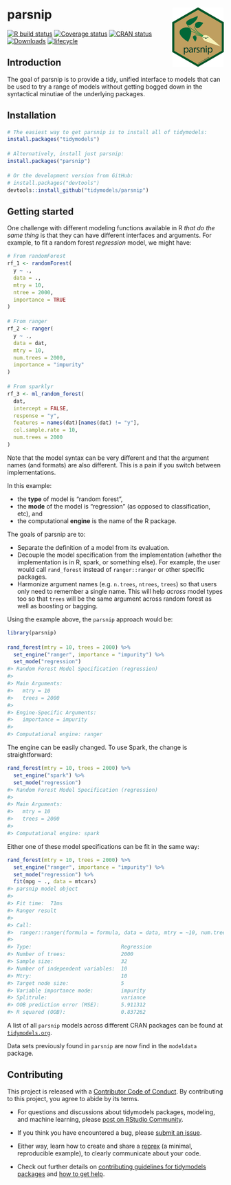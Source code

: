 
<!-- README.md is generated from README.Rmd. Please edit that file -->

# parsnip <a href='https://parsnip.tidymodels.org'><img src='man/figures/logo.png' align="right" height="139" /></a>

<!-- badges: start -->

[![R build
status](https://github.com/tidymodels/parsnip/workflows/R-CMD-check/badge.svg)](https://github.com/tidymodels/parsnip)
[![Coverage
status](https://codecov.io/gh/tidymodels/parsnip/branch/master/graph/badge.svg)](https://codecov.io/github/tidymodels/parsnip?branch=master)
[![CRAN
status](https://www.r-pkg.org/badges/version/parsnip)](https://CRAN.R-project.org/package=parsnip)
[![Downloads](http://cranlogs.r-pkg.org/badges/parsnip)](https://cran.rstudio.com/package=parsnip)
[![lifecycle](https://img.shields.io/badge/lifecycle-maturing-blue.svg)](https://www.tidyverse.org/lifecycle/#maturing)
<!-- badges: end -->

## Introduction

The goal of parsnip is to provide a tidy, unified interface to models
that can be used to try a range of models without getting bogged down in
the syntactical minutiae of the underlying packages.

## Installation

``` r
# The easiest way to get parsnip is to install all of tidymodels:
install.packages("tidymodels")

# Alternatively, install just parsnip:
install.packages("parsnip")

# Or the development version from GitHub:
# install.packages("devtools")
devtools::install_github("tidymodels/parsnip")
```

## Getting started

One challenge with different modeling functions available in R *that do
the same thing* is that they can have different interfaces and
arguments. For example, to fit a random forest *regression* model, we
might have:

``` r
# From randomForest
rf_1 <- randomForest(
  y ~ ., 
  data = ., 
  mtry = 10, 
  ntree = 2000, 
  importance = TRUE
)

# From ranger
rf_2 <- ranger(
  y ~ ., 
  data = dat, 
  mtry = 10, 
  num.trees = 2000, 
  importance = "impurity"
)

# From sparklyr
rf_3 <- ml_random_forest(
  dat, 
  intercept = FALSE, 
  response = "y", 
  features = names(dat)[names(dat) != "y"], 
  col.sample.rate = 10,
  num.trees = 2000
)
```

Note that the model syntax can be very different and that the argument
names (and formats) are also different. This is a pain if you switch
between implementations.

In this example:

  - the **type** of model is “random forest”,
  - the **mode** of the model is “regression” (as opposed to
    classification, etc), and
  - the computational **engine** is the name of the R package.

The goals of parsnip are to:

  - Separate the definition of a model from its evaluation.
  - Decouple the model specification from the implementation (whether
    the implementation is in R, spark, or something else). For example,
    the user would call `rand_forest` instead of `ranger::ranger` or
    other specific packages.
  - Harmonize argument names (e.g. `n.trees`, `ntrees`, `trees`) so that
    users only need to remember a single name. This will help *across*
    model types too so that `trees` will be the same argument across
    random forest as well as boosting or bagging.

Using the example above, the `parsnip` approach would be:

``` r
library(parsnip)

rand_forest(mtry = 10, trees = 2000) %>%
  set_engine("ranger", importance = "impurity") %>%
  set_mode("regression")
#> Random Forest Model Specification (regression)
#> 
#> Main Arguments:
#>   mtry = 10
#>   trees = 2000
#> 
#> Engine-Specific Arguments:
#>   importance = impurity
#> 
#> Computational engine: ranger
```

The engine can be easily changed. To use Spark, the change is
straightforward:

``` r
rand_forest(mtry = 10, trees = 2000) %>%
  set_engine("spark") %>%
  set_mode("regression")
#> Random Forest Model Specification (regression)
#> 
#> Main Arguments:
#>   mtry = 10
#>   trees = 2000
#> 
#> Computational engine: spark
```

Either one of these model specifications can be fit in the same way:

``` r
rand_forest(mtry = 10, trees = 2000) %>%
  set_engine("ranger", importance = "impurity") %>%
  set_mode("regression") %>%
  fit(mpg ~ ., data = mtcars)
#> parsnip model object
#> 
#> Fit time:  71ms 
#> Ranger result
#> 
#> Call:
#>  ranger::ranger(formula = formula, data = data, mtry = ~10, num.trees = ~2000,      importance = ~"impurity", num.threads = 1, verbose = FALSE,      seed = sample.int(10^5, 1)) 
#> 
#> Type:                             Regression 
#> Number of trees:                  2000 
#> Sample size:                      32 
#> Number of independent variables:  10 
#> Mtry:                             10 
#> Target node size:                 5 
#> Variable importance mode:         impurity 
#> Splitrule:                        variance 
#> OOB prediction error (MSE):       5.911312 
#> R squared (OOB):                  0.837262
```

A list of all `parsnip` models across different CRAN packages can be
found at [`tidymodels.org`](https://www.tidymodels.org/find/).

Data sets previously found in `parsnip` are now find in the `modeldata`
package.

## Contributing

This project is released with a [Contributor Code of
Conduct](https://contributor-covenant.org/version/2/0/CODE_OF_CONDUCT.html).
By contributing to this project, you agree to abide by its terms.

  - For questions and discussions about tidymodels packages, modeling,
    and machine learning, please [post on RStudio
    Community](https://rstd.io/tidymodels-community).

  - If you think you have encountered a bug, please [submit an
    issue](https://github.com/tidymodels/parsnip/issues).

  - Either way, learn how to create and share a
    [reprex](https://rstd.io/reprex) (a minimal, reproducible example),
    to clearly communicate about your code.

  - Check out further details on [contributing guidelines for tidymodels
    packages](https://www.tidymodels.org/contribute/) and [how to get
    help](https://www.tidymodels.org/help/).
